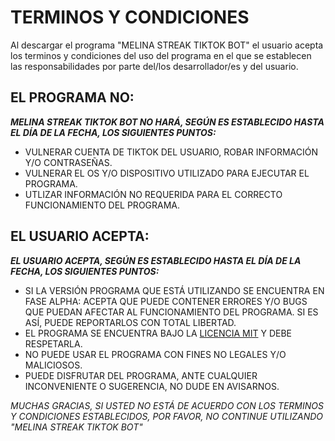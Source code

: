 # TERMINOS Y CONDICIONES

Al descargar el programa "MELINA STREAK TIKTOK BOT" el usuario acepta los terminos y condiciones del uso del programa en el que se establecen las responsabilidades por parte del/los desarrollador/es y del usuario.

## EL PROGRAMA NO:
***MELINA STREAK TIKTOK BOT NO HARÁ, SEGÚN ES ESTABLECIDO HASTA EL DÍA DE LA FECHA, LOS SIGUIENTES PUNTOS:***

- VULNERAR CUENTA DE TIKTOK DEL USUARIO, ROBAR INFORMACIÓN Y/O CONTRASEÑAS.
- VULNERAR EL OS Y/O DISPOSITIVO UTILIZADO PARA EJECUTAR EL PROGRAMA.
- UTLIZAR INFORMACIÓN NO REQUERIDA PARA EL CORRECTO FUNCIONAMIENTO DEL PROGRAMA.

## EL USUARIO ACEPTA:
***EL USUARIO ACEPTA, SEGÚN ES ESTABLECIDO HASTA EL DÍA DE LA FECHA, LOS SIGUIENTES PUNTOS:***

- SI LA VERSIÓN PROGRAMA QUE ESTÁ UTILIZANDO SE ENCUENTRA EN FASE ALPHA: ACEPTA QUE PUEDE CONTENER ERRORES Y/O BUGS QUE PUEDAN AFECTAR AL FUNCIONAMIENTO DEL PROGRAMA. SI ES ASÍ, PUEDE REPORTARLOS CON TOTAL LIBERTAD. 
- EL PROGRAMA SE ENCUENTRA BAJO LA [LICENCIA MIT](LICENSE) Y DEBE RESPETARLA.
- NO PUEDE USAR EL PROGRAMA CON FINES NO LEGALES Y/O MALICIOSOS.
- PUEDE DISFRUTAR DEL PROGRAMA, ANTE CUALQUIER INCONVENIENTE O SUGERENCIA, NO DUDE EN AVISARNOS.



*MUCHAS GRACIAS, SI USTED NO ESTÁ DE ACUERDO CON LOS TERMINOS Y CONDICIONES ESTABLECIDOS, POR FAVOR, NO CONTINUE UTILIZANDO "MELINA STREAK TIKTOK BOT"*
